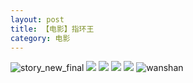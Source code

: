 ```yaml
---
layout: post
title: 【电影】指环王
category: 电影
---
```

![story_new_final](http://s1r3itzmh.hd-bkt.clouddn.com/img/story_new_final_0322.png)
![](http://s1r3itzmh.hd-bkt.clouddn.com/img/rings-220405-1.png)
![](http://s1r3itzmh.hd-bkt.clouddn.com/img/rings-220405-2.png)
![](http://s1r3itzmh.hd-bkt.clouddn.com/img/rings-220405-3.png)
![](http://s1r3itzmh.hd-bkt.clouddn.com/img/rings-220405-4.png)
![wanshan](http://s1r3itzmh.hd-bkt.clouddn.com/img/wanshan.png)